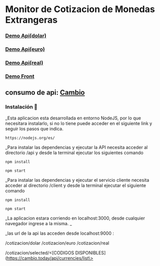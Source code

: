 # Monitor de Cotizacion de Monedas Extrangeras

### [Demo Api(dolar)](https://exchange-server-app.herokuapp.com/cotizacion/dolar)
### [Demo Api(euro)](https://exchange-server-app.herokuapp.com/cotizacion/dolar)
### [Demo Api(real)](https://exchange-server-app.herokuapp.com/cotizacion/dolar)
### [Demo Front](https://get-quote-app.herokuapp.com/)

## consumo de api: [Cambio](https://cambio.today/api/quotes/full)

### Instalación 🔧
_Esta aplicacion esta desarrollada en entorno NodeJS, por lo que necesitara instalarlo, si no lo tiene puede acceder en el siguiente link y seguir los pasos que indica.

```
https://nodejs.org/es/
```

_Para instalar las dependencias y ejecutar la API necesita acceder al directorio /api y desde la terminal ejecutar los siguientes comando
```
npm install

npm start
```

_Para instalar las dependencias y ejecutar el servicio cliente necesita acceder al directorio /client y desde la terminal ejecutar el siguiente comando

```
npm install

npm start
```
_La aplicacion estara corriendo en localhost:3000, desde cualquier navegador ingrese a la misma. _

_las url de la api las acceden desde localhost:9000 :

/cotizacion/dolar
/cotizacion/euro
/cotizacion/real 

/cotizacion/selected/\<[CODIGOS DISPONIBLES](https://cambio.today/api/currencies/list\>


